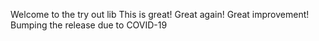 Welcome to the try out lib
This is great!
Great again!
Great improvement! 
Bumping the release due to COVID-19